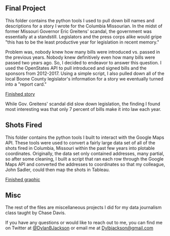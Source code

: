 ## Final Project 

This folder contains the python tools I used to pull down bill names and descriptions for a story I wrote for the Columbia Missourian. In the midst of former Missouri Governor Eric Greitens' scandal, the government was essentially at a standstill. Legislators and the press corps alike would gripe "this has to be the least productive year for legislation in recent memory." 

Problem was, nobody knew how many bills were introduced vs. passed in the previous years. Nobody knew definitively even how many bills were passed two years ago. So, I decided to endeavor to answer this question. I used the OpenStates API to pull introduced and signed bills and the sponsors from 2012-2017. Using a simple script, I also pulled down all of the local Boone County legislator's information for a story we eventually turned into a "report card."

[Finished story](https://www.columbiamissourian.com/news/local/as-hundreds-of-new-bills-pour-in-constituents-shouldn-t/article_be243142-daf4-11e7-a71d-1b3ba9108081.html)

While Gov. Greitens' scandal did slow down legislation, the finding I found most interesting was that only 7 percent of bills make it into law each year. 

## Shots Fired

This folder contains the python tools I built to interact with the Google Maps API. These tools were used to convert a fairly large data set of all of the shots fired in Columbia, Missouri within the past few years into plotable coordinates. Originally, the data set only contained addresses, many partial, so after some cleaning, I built a script that ran each row through the Google Maps API and converted the addresses to coordinates so that my colleague, John Sadler, could then map the shots in Tableau. 

[Finished graphic](https://www.columbiamissourian.com/visuals/shots-fired-and-heard-in-columbia-since-jan/html_a6d128e8-e066-11e7-91cd-2fea0e3fee22.html)

## Misc

The rest of the files are miscellaneous projects I did for my data journalism class taught by Chase Davis. 

If you have any questions or would like to reach out to me, you can find me on Twitter at [@DylanBJackson](https://twitter.com/DylanBJackson) or email me at Dylbjackson@gmail.com

